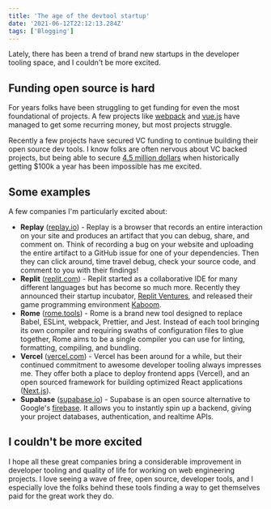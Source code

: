 ```yaml
---
title: 'The age of the devtool startup'
date: '2021-06-12T22:12:13.284Z'
tags: ['Blogging']
---
```


Lately, there has been a trend of brand new startups in the developer tooling space, and I couldn't be more excited.

## Funding open source is hard

For years folks have been struggling to get funding for even the most foundational of projects. A few projects like [webpack](https://opencollective.com/webpack) and [vue.js](https://www.patreon.com/evanyou) have managed to get some recurring money, but most projects struggle.

Recently a few projects have secured VC funding to continue building their open source dev tools. I know folks are often nervous about VC backed projects, but being able to secure [4.5 million dollars](https://rome.tools/blog/announcing-rome-tools-inc/) when historically getting $100k a year has been impossible has me excited.

## Some examples

A few companies I'm particularly excited about:

-   **Replay** ([replay.io](https://replay.io/)) - Replay is a browser that records an entire interaction on your site and produces an artifact that you can debug, share, and comment on. Think of recording a bug on your website and uploading the entire artifact to a GitHub issue for one of your dependencies. Then they can click around, time travel debug, check your source code, and comment to you with their findings!
-   **Replit** ([replit.com](https://replit.com/)) - Replit started as a collaborative IDE for many different languages but has become so much more. Recently they announced their startup incubator, [Replit Ventures](https://blog.replit.com/ventures), and released their game programming environment [Kaboom](https://replit.com/kaboom).
-   **Rome** ([rome.tools](https://rome.tools/)) - Rome is a brand new tool designed to replace Babel, ESLint, webpack, Prettier, and Jest. Instead of each tool bringing its own compiler and requiring swaths of configuration files to glue together, Rome aims to be a single compiler you can use for linting, formatting, compiling, and bundling.
-   **Vercel** ([vercel.com](https://vercel.com/)) - Vercel has been around for a while, but their continued commitment to awesome developer tooling always impresses me. They offer both a place to deploy frontend apps (Vercel), and an open sourced framework for building optimized React applications ([Next.js](https://nextjs.org/)).
-   **Supabase** ([supabase.io](https://supabase.io/)) - Supabase is an open source alternative to Google's [firebase](https://firebase.google.com/). It allows you to instantly spin up a backend, giving your project databases, authentication, and realtime APIs.

## I couldn't be more excited

I hope all these great companies bring a considerable improvement in developer tooling and quality of life for working on web engineering projects. I love seeing a wave of free, open source, developer tools, and I especially love the folks behind these tools finding a way to get themselves paid for the great work they do.
